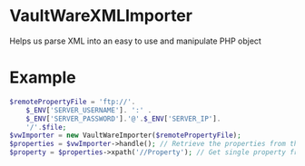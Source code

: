 # VaultWareXMLImporter
Helps us parse XML into an easy to use and manipulate PHP object

# Example
```php
$remotePropertyFile = 'ftp://'.
    $_ENV['SERVER_USERNAME']. ':' . 
    $_ENV['SERVER_PASSWORD'].'@'.$_ENV['SERVER_IP'].
    '/'.$file;
$vwImporter = new VaultWareImporter($remotePropertyFile);
$properties = $vwImporter->handle(); // Retrieve the properties from the file
$property = $properties->xpath('//Property'); // Get single property from feed response
```
